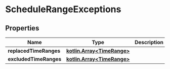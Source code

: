 # ScheduleRangeExceptions

## Properties
Name | Type | Description | Notes
------------ | ------------- | ------------- | -------------
**replacedTimeRanges** | [**kotlin.Array&lt;TimeRange&gt;**](TimeRange.md) |  |  [optional]
**excludedTimeRanges** | [**kotlin.Array&lt;TimeRange&gt;**](TimeRange.md) |  |  [optional]
